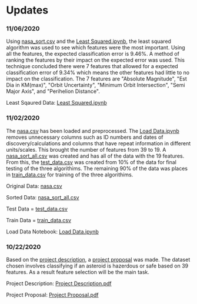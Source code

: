 # Updates

### 11/06/2020

Using [nasa_sort.csv](https://github.com/lopezbl/ECE532_Project/blob/main/nasa_sort.csv) and the [Least Squared.ipynb](https://github.com/lopezbl/ECE532_Project/blob/main/Least%20Sqaured.ipynb), the least squared algorithm was used to see which features were the most important. Using all the features, the expected classification error is 9.46%. A method of ranking the features by their impact on the expected error was used. This technique concluded there were 7 features that allowed for a expected classification error of 9.34% which means the other features had little to no impact on the classification. The 7 features are "Absolute Magnitude", "Est Dia in KM(max)", "Orbit Uncertainty", "Minimum Orbit Intersection", "Semi Major Axis", and "Perihelion Distance".

Least Sqaured Data: [Least Squared.ipynb](https://github.com/lopezbl/ECE532_Project/blob/main/Least%20Sqaured.ipynb)

### 11/02/2020

The [nasa.csv](https://github.com/lopezbl/ECE532_Project/blob/main/nasa.csv) has been loaded and preprocessed. The [Load Data.ipynb](https://github.com/lopezbl/ECE532_Project/blob/main/Load%20Data.ipynb) removes unnecessary columns such as ID numbers and dates of discovery/calculations and columns that have repeat information in different units/scales. This brought the number of features from 39 to 19. A [nasa_sort_all.csv](https://github.com/lopezbl/ECE532_Project/blob/main/nasa_sort.csv) was created and has all of the data with the 19 features. From this, the [test_data.csv](https://github.com/lopezbl/ECE532_Project/blob/main/test_data.csv) was created from 10% of the data for final testing of the three algorithims. The remaining 90% of the data was places in [train_data.csv](https://github.com/lopezbl/ECE532_Project/blob/main/train_data.csv) for training of the three algorithims.

Original Data: [nasa.csv](https://github.com/lopezbl/ECE532_Project/blob/main/nasa.csv)

Sorted Data: [nasa_sort_all.csv](https://github.com/lopezbl/ECE532_Project/blob/main/nasa_sort.csv)

Test Data = [test_data.csv](https://github.com/lopezbl/ECE532_Project/blob/main/test_data.csv)

Train Data = [train_data.csv](https://github.com/lopezbl/ECE532_Project/blob/main/train_data.csv)

Load Data Notebook: [Load Data.ipynb](https://github.com/lopezbl/ECE532_Project/blob/main/Load%20Data.ipynb)

### 10/22/2020

Based on the [project description](https://github.com/lopezbl/ECE532_Project/blob/main/Project%20Description.pdf), a [project proposal](https://github.com/lopezbl/ECE532_Project/blob/main/Project%20Proposal.pdf) was made. The dataset chosen involves classifying if an asteroid is hazerdous or safe based on 39 features. As a result feature selection will be the main task.

Project Description: [Project Description.pdf](https://github.com/lopezbl/ECE532_Project/blob/main/Project%20Description.pdf)

Project Proposal: [Project Proposal.pdf](https://github.com/lopezbl/ECE532_Project/blob/main/Project%20Proposal.pdf)

